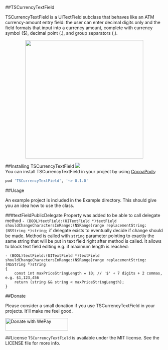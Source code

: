 ##TSCurrencyTextField

TSCurrencyTextField is a UITextField subclass that behaves like an ATM currency-amount entry field: the user can enter decimal digits only and the field formats that input into a currency amount, complete with currency symbol ($), decimal point (.), and group separators (,).

<p align="center" >
<img src="https://raw.github.com/TomSwift/TSCurrencyTextField/master/ExampleImages/image1.png" width="376" />
</p>

##Installing TSCurrencyTextField
<img src="https://cocoapod-badges.herokuapp.com/v/TSCurrencyTextField/badge.png"/><br/>
You can install TSCurrencyTextField in your project by using [CocoaPods](https://github.com/cocoapods/cocoapods):

```Ruby
pod 'TSCurrencyTextField', '~> 0.1.0'
```

##Usage

An example project is included in the Example directory. This should give you an idea how to use the class.

###textFieldPublicDelegate
Property was added to be able to call delegate method `- (BOOL)textField:(UITextField *)textField shouldChangeCharactersInRange:(NSRange)range replacementString:(NSString *)string;` if delegate exists to eventually decide if change should be made. Method is called with `string` parameter pointing to exactly the same string that will be put in text field right after method is called.
It allows to block text field editing e.g. if maximum length is reached:

```
- (BOOL)textField:(UITextField *)textField shouldChangeCharactersInRange:(NSRange)range replacementString:(NSString *)string
{
    const int maxPriceStringLength = 10; // '$' + 7 digits + 2 commas, e.g. $1,123,456
    return (string && string < maxPriceStringLength);
}
```

##Donate

Please consider a small donation if you use TSCurrencyTextField in your projects.  It'll make me feel good.

<a href="https://www.wepay.com/donate/1701987056"  target="_blank" ><img src="https://www.wepay.com/img/widgets/donate_with_wepay.png" alt="Donate with WePay" height="40" width="200" /></a>

##License
`TSCurrencyTextField` is available under the MIT license. See the LICENSE file for more info.
